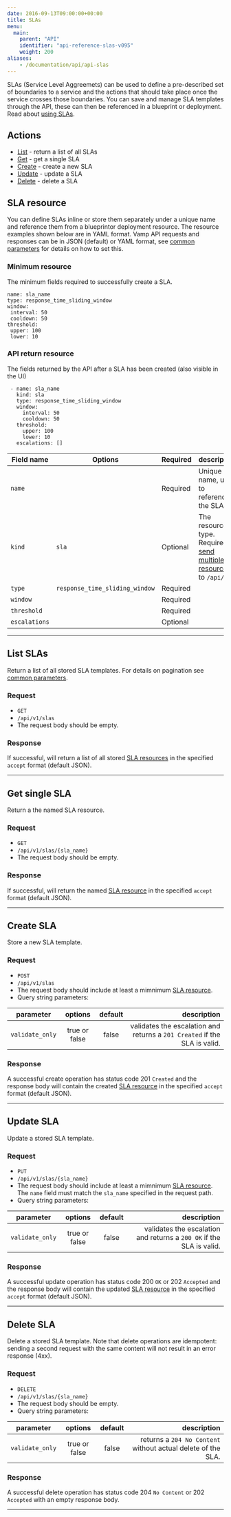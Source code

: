 ```yaml
---
date: 2016-09-13T09:00:00+00:00
title: SLAs
menu:
  main:
    parent: "API"
    identifier: "api-reference-slas-v095"
    weight: 200
aliases:
    - /documentation/api/api-slas
---
```

SLAs (Service Level Aggreemets) can be used to define a pre-described set of boundaries to a service and the actions that should take place once the service crosses those boundaries. You can save and manage SLA templates through the API, these can then be referenced in a blueprint or deployment. Read about [using SLAs](documentation/using-vamp/sla/).

## Actions
 
 * [List](/documentation/api/v0.9.5/api-slas/#list-slas) - return a list of all SLAs
 * [Get](/documentation/api/v0.9.5/api-slas/#get-sla) - get a single SLA
 * [Create](/documentation/api/v0.9.5/api-slas/#create-sla) - create a new SLA 
 * [Update](/documentation/api/v0.9.5/api-slas/#update-sla) - update a SLA
 * [Delete](/documentation/api/v0.9.5/api-slas/#delete-sla) - delete a SLA

## SLA resource
You can define SLAs inline or store them separately under a unique name and reference them from a blueprintor deployment resource.
The resource examples shown below are in YAML format. Vamp API requests and responses can be in JSON (default) or YAML format, see [common parameters](/documentation/api/v0.9.5/using-the-api) for details on how to set this. 

### Minimum resource
The minimum fields required to successfully create a SLA.

```
name: sla_name
type: response_time_sliding_window
window:
 interval: 50
 cooldown: 50
threshold:
 upper: 100
 lower: 10
```

### API return resource
The fields returned by the API after a SLA has been created (also visible in the UI)

```
 - name: sla_name
   kind: sla
   type: response_time_sliding_window
   window:
     interval: 50
     cooldown: 50
   threshold:
     upper: 100
     lower: 10
   escalations: []
```

 Field name   | Options  |  Required   | description          
 -----------------|----|----|---------
 `name` |   | Required  | Unique name, used to reference the SLA.
 `kind` | `sla`  | Optional  | The resource type. Required to [send multiple resources](/documentation/api/v0.9.5/api-reference/#send-multiple-resources-post-put-and-delete) to `/api/v1`.
 `type` | `response_time_sliding_window`  | Required  |
 `window` |   | Required  |  
 `threshold` |   | Required  |
 `escalations` |   | Optional  |


-----------------

## List SLAs

Return a list of all stored SLA templates. For details on pagination see [common parameters](/documentation/api/v0.9.5/using-the-api).

### Request
 * `GET` 
 * `/api/v1/slas`
 * The request body should be empty.

### Response 
If successful, will return a list of all stored [SLA resources](/documentation/api/v0.9.5/api-slas/#sla-resource) in the specified `accept` format (default JSON).  

-----------------

## Get single SLA

Return a the named SLA resource.

### Request
* `GET` 
* `/api/v1/slas/{sla_name}`
* The request body should be empty.

### Response
If successful, will return the named [SLA resource](/documentation/api/v0.9.5/api-slas/#sla-resource) in the specified `accept` format (default JSON).  

-----------------

## Create SLA

Store a new SLA template.

### Request
* `POST` 
* `/api/v1/slas`
* The request body should include at least a mimnimum [SLA resource](/documentation/api/v0.9.5/api-slas/#sla-resource).
* Query string parameters:

| parameter     | options           | default          | description       |
| ------------- |:-----------------:|:----------------:| -----------------:|
| `validate_only` | true or false     | false            | validates the escalation and returns a `201 Created` if the SLA is valid.


### Response
A successful create operation has status code 201 `Created` and the response body will contain the created [SLA resource](/documentation/api/v0.9.5/api-slas/#sla-resource) in the specified `accept` format (default JSON). 

-----------------

## Update SLA

Update a stored SLA template.

### Request
* `PUT` 
* `/api/v1/slas/{sla_name}`
* The request body should include at least a mimnimum [SLA resource](/documentation/api/v0.9.5/api-slas/#sla-resource). The `name` field must match the `sla_name` specified in the request path.
* Query string parameters:

| parameter     | options           | default          | description      |
| ------------- |:-----------------:|:----------------:| ----------------:|
| `validate_only` | true or false     | false            | validates the escalation and returns a `200 OK` if the SLA is valid.


### Response
A successful update operation has status code 200 `OK` or 202 `Accepted` and the response body will contain the updated [SLA resource](/documentation/api/v0.9.5/api-slas/#sla-resource) in the specified `accept` format (default JSON).

-----------------

## Delete SLA

Delete a stored SLA template. Note that delete operations are idempotent: sending a second request with the same content will not result in an error response (4xx).

### Request
* `DELETE` 
* `/api/v1/slas/{sla_name}`
* The request body should be empty.
* Query string parameters:

| parameter     | options           | default          | description      |
| ------------- |:-----------------:|:----------------:| ----------------:|
| `validate_only` | true or false     | false            | returns a `204 No Content` without actual delete of the SLA.


### Response
A successful delete operation has status code 204 `No Content` or 202 `Accepted` with an empty response body.

-----------------